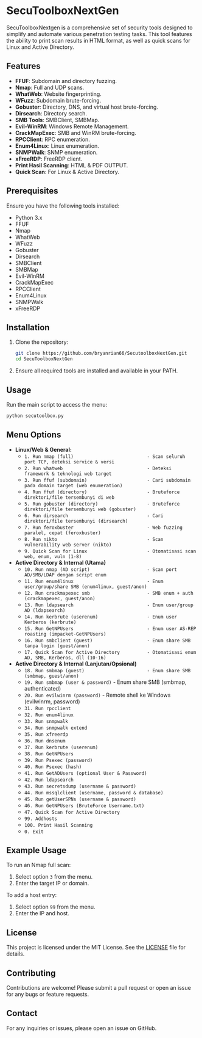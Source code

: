 # SecuToolboxNextGen

SecuToolboxNextgen is a comprehensive set of security tools designed to simplify and automate various penetration testing tasks. This tool features the ability to print scan results in HTML format, as well as quick scans for Linux and Active Directory.

## Features

- **FFUF**: Subdomain and directory fuzzing.
- **Nmap**: Full and UDP scans.
- **WhatWeb**: Website fingerprinting.
- **WFuzz**: Subdomain brute-forcing.
- **Gobuster**: Directory, DNS, and virtual host brute-forcing.
- **Dirsearch**: Directory search.
- **SMB Tools**: SMBClient, SMBMap.
- **Evil-WinRM**: Windows Remote Management.
- **CrackMapExec**: SMB and WinRM brute-forcing.
- **RPCClient**: RPC enumeration.
- **Enum4Linux**: Linux enumeration.
- **SNMPWalk**: SNMP enumeration.
- **xFreeRDP**: FreeRDP client.
- **Print Hasil Scanning**: HTML & PDF OUTPUT.
- **Quick Scan**: For Linux & Active Directory.

## Prerequisites

Ensure you have the following tools installed:
- Python 3.x
- FFUF
- Nmap
- WhatWeb
- WFuzz
- Gobuster
- Dirsearch
- SMBClient
- SMBMap
- Evil-WinRM
- CrackMapExec
- RPCClient
- Enum4Linux
- SNMPWalk
- xFreeRDP

## Installation

1. Clone the repository:
   ```bash
   git clone https://github.com/bryanrian66/SecutoolboxNextGen.git
   cd SecuToolboxNextGen

2. Ensure all required tools are installed and available in your PATH.

## Usage

Run the main script to access the menu:
```bash
python secutoolbox.py
```

## Menu Options

- **Linux/Web & General:**
  - `1. Run nmap (full)                           - Scan seluruh port TCP, deteksi service & versi`
  - `2. Run whatweb                               - Deteksi framework & teknologi web target`                     
  - `3. Run ffuf (subdomain)                      - Cari subdomain pada domain target (web enumeration)` 
  - `4. Run ffuf (directory)                      - Bruteforce direktori/file tersembunyi di web`
  - `5. Run gobuster (directory)                  - Bruteforce direktori/file tersembunyi web (gobuster)`
  - `6. Run dirsearch                             - Cari direktori/file tersembunyi (dirsearch)`
  - `7. Run feroxbuster                           - Web fuzzing paralel, cepat (feroxbuster)`
  - `8. Run nikto                                 - Scan vulnerability web server (nikto)`
  - `9. Quick Scan for Linux                      - Otomatisasi scan web, enum, vuln (1-8)`
- **Active Directory & Internal (Utama)**
  - `10. Run nmap (AD script)                     - Scan port AD/SMB/LDAP dengan script enum`
  - `11. Run enum4linux                           - Enum user/group/share SMB (enum4linux, guest/anon)`
  - `12. Run crackmapexec smb                     - SMB enum + auth (crackmapexec, guest/anon)`
  - `13. Run ldapsearch                           - Enum user/group AD (ldapsearch)`
  - `14. Run kerbrute (userenum)                  - Enum user Kerberos (kerbrute)`
  - `15. Run GetNPUsers                           - Enum user AS-REP roasting (impacket-GetNPUsers)`
  - `16. Run smbclient (guest)                    - Enum share SMB tanpa login (guest/anon)`
  - `17. Quick Scan for Active Directory          - Otomatisasi enum AD, SMB, Kerberos, dll (10-16)`
- **Active Directory & Internal (Lanjutan/Opsional)**
  - `18. Run smbmap (guest)                       - Enum share SMB (smbmap, guest/anon)`
  - `19. Run smbmap (user & password)`            - Enum share SMB (smbmap, authenticated)
  - `20. Run evilwinrm (password)`                - Remote shell ke Windows (evilwinrm, password)
  - `31. Run rpcclient`
  - `32. Run enum4linux`
  - `33. Run snmpwalk`
  - `34. Run snmpwalk extend`
  - `35. Run xfreerdp`
  - `36. Run dnsenum`
  - `37. Run kerbrute (userenum)`
  - `38. Run GetNPUsers`
  - `39. Run Psexec (password)`
  - `40. Run Psexec (hash)`
  - `41. Run GetADUsers (optional User & Password)`
  - `42. Run ldapsearch`
  - `43. Run secretsdump (username & password)`
  - `44. Run mssqlclient (username, password & database)`
  - `45. Run getUserSPNs (username & password)`
  - `46. Run GetNPUsers (BruteForce Username.txt)`
  - `47. Quick Scan for Active Directory`
  - `99. Addhosts`
  - `100. Print Hasil Scanning`
  - `0. Exit`

## Example Usage

To run an Nmap full scan:
1. Select option `3` from the menu.
2. Enter the target IP or domain.

To add a host entry:
1. Select option `99` from the menu.
2. Enter the IP and host.

## License

This project is licensed under the MIT License. See the [LICENSE](LICENSE) file for details.

## Contributing

Contributions are welcome! Please submit a pull request or open an issue for any bugs or feature requests.

## Contact

For any inquiries or issues, please open an issue on GitHub.
